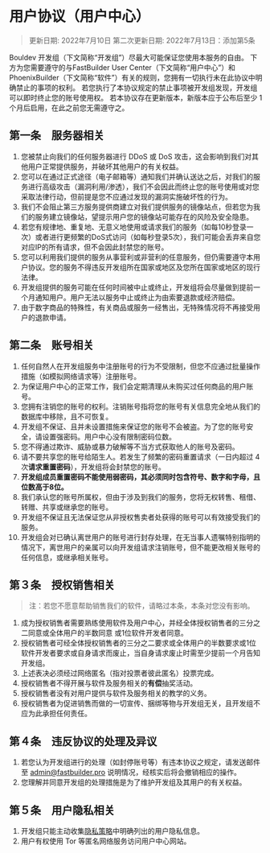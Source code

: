 # 用户协议（用户中心）
> 更新日期: 2022年7月10日
> 第二次更新日期: 2022年7月13日：添加第5条

Bouldev 开发组（下文简称“开发组”）尽最大可能保证您使用本服务的自由。
下方为您需要遵守的与FastBuilder User Center（下文简称“用户中心”）和PhoenixBuilder（下文简称“软件”）有关的规则，您拥有一切执行未在此协议中明确禁止的事项的权利。
若您执行了本协议规定的禁止事项被开发组发现，开发组可以即时终止您的账号使用权。
若本协议存在更新版本，新版本应于公布后至少 1 个月后启用，在此之前您无需遵守之。
## 第一条　服务器相关
1. 您被禁止向我们的任何服务器进行 DDoS 或 DoS 攻击，这会影响到我们对其他用户正常提供服务，并破坏其他用户的有关权益。
2. 您可以在通过正式途径（电子邮箱等）通知我们并确认送达之后，对我们的服务进行高级攻击（漏洞利用/渗透），我们不会因此而终止您的账号使用或对您采取法律行动，但前提是您不应通过发现的漏洞实施破坏性的行为。
3. 我们不会阻止第三方服务提供商建立对我们提供服务的镜像站点，但若您为我们的服务建立镜像站，望提示用户您的镜像站可能存在的风险及安全隐患。
4. 若您有规律地、重复地、无意义地使用或请求我们的服务（如每10秒登录一次）或者进行更频繁的DoS式访问（如每秒登录5次），我们可能会丢弃来自您对应IP的所有请求，但不会因此封禁您的账号。
5. 您可以利用我们提供的服务从事营利或非营利的任意服务，但仍需要遵守本用户协议。您的服务不得违反开发组所在国家或地区及您所在国家或地区的现行法律。
6. 开发组提供的服务可能在任何时间被中止或终止，开发组将会尽量做到提前一个月通知用户。用户无法以服务中止或终止为由索要退款或经济赔偿。
7. 由于数字商品的特殊性，有关商品或服务一经售出，无特殊情况将不再接受用户的退款申请。

## 第二条　账号相关
1. 任何自然人在开发组服务中注册账号的行为不受限制，但您不应通过批量操作措施（如模拟网络请求等）注册账号。
2. 为保证用户中心的正常工作，我们会定期清理从未购买过任何商品的用户账号。
3. 您拥有注销您的账号的权利。注销账号指将您的账号有关信息完全地从我们的数据库中移除，且不可恢复。
4. 开发组不保证、且并未设置措施来保证您的账号不会被盗。为了您的账号安全，请设置强密码。用户中心没有限制密码位数。
5. 您不得通过欺诈、威胁或暴力破解等不当方式获取他人的账号及密码。
6. 请不要共享您的账号给陌生人。若发生了频繁的密码重置请求（一日内超过 4 次**请求重置密码**），开发组将会封禁您的账号。
7. **开发组成员重置密码不能使用弱密码，其必须同时包含符号、数字和字母，且位数高于8位。**
8. 我们承认您的账号所属权，但由于涉及到我们的服务，您将无权转售、租借、转赠、共享或继承您的账号。
9. 开发组不保证且无法保证您从非授权售卖者处获得的账号可以有效接受我们的服务。
10. 开发组会对已确认离世用户的账号进行封存处理，在无当事人遗嘱特别指明的情况下，离世用户的亲属可以向开发组请求注销账号，但不能更改相关账号的任何信息，或继承相关账号。

## 第３条　授权销售相关
> 注：若您不愿意帮助销售我们的软件，请略过本条，本条对您没有影响。

1. 成为授权销售者需要熟练使用软件及用户中心，并经全体授权销售者的三分之二同意或全体用户的半数同意
或1位软件开发者同意。
2. 授权销售者可经全体授权销售者的三分之二要求或全体用户的半数要求或1位软件开发者要求或自身请求而废止，当自身请求废止时需至少提前一个月告知开发组。
3. 上述表决必须经过网络匿名（指对投票者彼此匿名）投票完成。
4. 授权销售者不得开展与软件及服务相关的**有偿**抽奖活动。
5. 授权销售者没有对用户提供与软件及服务相关的教学的义务。
6. 授权销售者为促进销售而做的一切宣传、捆绑等物与开发组无关，且开发组不应为此承担任何责任。

## 第４条　违反协议的处理及异议
1. 若您认为开发组进行的处理（如封停账号等）有违本协议之规定，请发送邮件至 [admin@fastbuilder.pro](mailto:admin@fastbuilder.pro) 说明情况，经核实后将会撤销相应的操作。
2. 您理解并同意开发组的处理措施是为了维护开发组及其用户的有关权益。

## 第５条　用户隐私相关
1. 开发组只能主动收集[隐私策略](./privacy-policy.html)中明确列出的用户隐私信息。
2. 用户有权使用 Tor 等匿名网络服务访问用户中心网站。